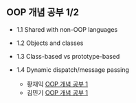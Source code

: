 ## OOP 개념 공부 1/2
- 1.1	Shared with non-OOP languages
- 1.2	Objects and classes
- 1.3	Class-based vs prototype-based
- 1.4	Dynamic dispatch/message passing

  - 황재익 [OOP 개념 공부 1](https://icksw.tistory.com/225)
  - 김민기 [OOP 개념 공부 1](https://minki.pythonanywhere.com/blog/9)
